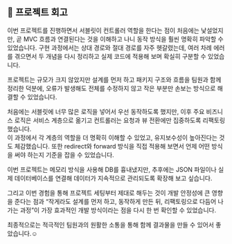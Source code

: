## 📝 프로젝트 회고

이번 프로젝트를 진행하면서 서블릿이 컨트롤러 역할을 한다는 점이 처음에는 낯설었지만, 곧 MVC 흐름과 연결된다는 것을 이해하고 나니 동작 방식을 훨씬 명확히 파악할 수 있었습니다. 구현 과정에서는 상대 경로와 절대 경로를 자주 헷갈렸는데, 여러 차례 에러를 겪으면서 두 개념을 다시 정리하고 실제 코드에 적용해 보며 확실히 구분할 수 있었습니다.

프로젝트는 규모가 크지 않았지만 설계를 먼저 하고 패키지 구조와 흐름을 팀원과 함께 정리한 덕분에, 오류가 발생해도 전체를 수정하지 않고 작은 부분만 손보는 방식으로 해결할 수 있었습니다.

처음에는 서블릿에 너무 많은 로직을 넣어서 우선 동작하도록 했지만, 이후 주요 비즈니스 로직은 서비스 계층으로 옮기고 컨트롤러는 요청과 뷰 전환에만 집중하도록 리팩토링했습니다. <br> 이 과정에서 각 계층의 역할을 더 명확히 이해할 수 있었고, 유지보수성이 높아진다는 것도 체감했습니다. 또한 redirect와 forward 방식을 직접 적용해 보면서 언제 어떤 방식을 써야 하는지 기준을 잡을 수 있었습니다.

이번 프로젝트는 메모리 방식을 사용해 DB를 흉내냈지만, 추후에는 JSON 파일이나 실제 데이터베이스를 연결해 데이터가 지속적으로 관리되도록 확장해 보고 싶습니다. 

그리고 이번 경험을 통해 프로젝트 세팅부터 제대로 해두는 것이 개발 안정성에 큰 영향을 준다는 점과 “작게라도 설계를 먼저 하고, 동작하게 만든 뒤, 리팩토링으로 다듬어 나가는 과정”이 가장 효과적인 개발 방식이라는 점을 다시 한 번 확인할 수 있었습니다.

최종적으로는 적극적인 팀원과의 원활한 소통을 통해 함께 결과물을 만들 수 있어서 좋았습니다.☺️